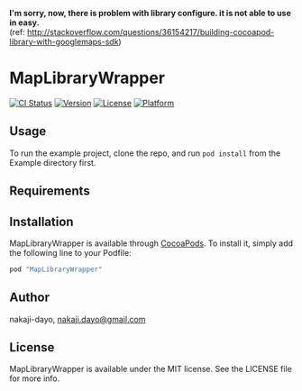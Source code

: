 **I'm sorry, now, there is problem with library configure. it is not able to use in easy.**  
(ref: http://stackoverflow.com/questions/36154217/building-cocoapod-library-with-googlemaps-sdk)

# MapLibraryWrapper

[![CI Status](http://img.shields.io/travis/nakaji-dayo/MapLibraryWrapper.svg?style=flat)](https://travis-ci.org/nakaji-dayo/MapLibraryWrapper)
[![Version](https://img.shields.io/cocoapods/v/MapLibraryWrapper.svg?style=flat)](http://cocoapods.org/pods/MapLibraryWrapper)
[![License](https://img.shields.io/cocoapods/l/MapLibraryWrapper.svg?style=flat)](http://cocoapods.org/pods/MapLibraryWrapper)
[![Platform](https://img.shields.io/cocoapods/p/MapLibraryWrapper.svg?style=flat)](http://cocoapods.org/pods/MapLibraryWrapper)

## Usage

To run the example project, clone the repo, and run `pod install` from the Example directory first.

## Requirements

## Installation

MapLibraryWrapper is available through [CocoaPods](http://cocoapods.org). To install
it, simply add the following line to your Podfile:

```ruby
pod "MapLibraryWrapper"
```

## Author

nakaji-dayo, nakaji.dayo@gmail.com

## License

MapLibraryWrapper is available under the MIT license. See the LICENSE file for more info.

